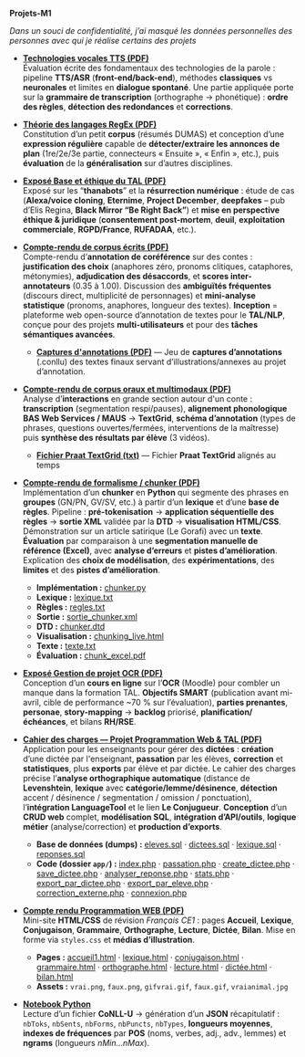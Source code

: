 **Projets-M1**

*Dans un souci de confidentialité, j’ai masqué les données personnelles des personnes avec qui je réalise certains des projets*

- [**Technologies vocales TTS (PDF)**](./projetsM1/technologies_vocales_examen_final_individuel.pdf)  
  Évaluation écrite des fondamentaux des technologies de la parole : pipeline **TTS/ASR** (**front-end/back-end**), méthodes **classiques** vs **neuronales** et limites en **dialogue spontané**. Une partie appliquée porte sur la **grammaire de transcription** (orthographe → phonétique) : **ordre des règles**, **détection des redondances** et **corrections**.

- [**Théorie des langages RegEx (PDF)**](./projetsM1/théorie_des_langages_devoir_maison_individuel.pdf)  
  Constitution d’un petit **corpus** (résumés DUMAS) et conception d’une **expression régulière** capable de **détecter/extraire les annonces de plan** (1re/2e/3e partie, connecteurs « Ensuite », « Enfin », etc.), puis **évaluation** de la **généralisation** sur d’autres disciplines.

- [**Exposé Base et éthique du TAL (PDF)**](./projetsM1/bases_ethique_TAL_Projet.pdf)  
  Exposé sur les “**thanabots**” et la **résurrection numérique** : étude de cas (**Alexa/voice cloning**, **Eternime**, **Project December**, **deepfakes** – pub d’Elis Regina, **Black Mirror “Be Right Back”**) et **mise en perspective éthique & juridique** (**consentement post-mortem**, **deuil**, **exploitation commerciale**, **RGPD/France**, **RUFADAA**, etc.).

- [**Compte-rendu de corpus écrits (PDF)**](./projetsM1/corpus_ecrits_inception_projet.pdf)  
  Compte-rendu d’**annotation de coréférence** sur des contes : **justification des choix** (anaphores zéro, pronoms clitiques, cataphores, métonymies), **adjudication des désaccords**, et **scores inter-annotateurs** (0.35 à 1.00). Discussion des **ambiguïtés fréquentes** (discours direct, multiplicité de personnages) et **mini-analyse statistique** (pronoms, anaphores, longueur des textes). **Inception** = plateforme web open-source d’annotation de textes pour le **TAL/NLP**, conçue pour des projets **multi-utilisateurs** et pour des **tâches sémantiques avancées**.  
  - [**Captures d'annotations (PDF)**](./projetsM1/captures_ecran_textes_finaux.pdf) — Jeu de **captures d’annotations** (.conllu) des textes finaux servant d’illustrations/annexes au projet d’annotation.

- [**Compte-rendu de corpus oraux et multimodaux (PDF)**](./projetsM1/corpus_oraux_projet.pdf)  
  Analyse d’**interactions** en grande section autour d'un conte : **transcription** (segmentation respi/pauses), **alignement phonologique** **BAS Web Services / MAUS** → **TextGrid**, **schéma d’annotation** (types de phrases, questions ouvertes/fermées, interventions de la maîtresse) puis **synthèse des résultats par élève** (3 vidéos).  
  - [**Fichier Praat TextGrid (txt)**](./projetsM1/exemple_textgrid_praat_104C0005merged__2_.txt) — Fichier **Praat TextGrid** alignés au temps

- [**Compte-rendu de formalisme / chunker (PDF)**](./projetsM1/compterendu_chunker_formalisme_individuel.pdf)  
  Implémentation d’un **chunker** en **Python** qui segmente des phrases en **groupes** (GN/PN, GV/SV, etc.) à partir d’un **lexique** et d’une **base de règles**. Pipeline : **pré-tokenisation** → **application séquentielle des règles** → **sortie XML** validée par la **DTD** → **visualisation HTML/CSS**. Démonstration sur un article satirique (Le Gorafi) avec un **texte**. **Évaluation** par comparaison à une **segmentation manuelle de référence (Excel)**, avec **analyse d’erreurs** et **pistes d’amélioration**. Explication des **choix de modélisation**, des **expérimentations**, des **limites** et des **pistes d’amélioration**.  
  - **Implémentation :** [chunker.py](./projetsM1/chunker.py)  
  - **Lexique :** [lexique.txt](./projetsM1/lexique.txt)  
  - **Règles :** [regles.txt](./projetsM1/regles.txt)  
  - **Sortie :** [sortie_chunker.xml](./projetsM1/sortie_chunker.xml)  
  - **DTD :** [chunker.dtd](./projetsM1/chunker.dtd)  
  - **Visualisation :** [chunking_live.html](./projetsM1/chunking_live.html)  
  - **Texte :** [texte.txt](./projetsM1/texte.txt)  
  - **Évaluation :** [chunk_excel.pdf](./projetsM1/chunk_excel.pdf)

- [**Exposé Gestion de projet OCR (PDF)**](./projetsM1/gestiondeprojet_OCR.pdf)  
  Conception d’un **cours en ligne** sur l’**OCR** (Moodle) pour combler un manque dans la formation TAL. **Objectifs SMART** (publication avant mi-avril, cible de performance ~70 % sur l’évaluation), **parties prenantes**, **personae**, **story-mapping** → **backlog** priorisé, **planification/échéances**, et bilans **RH/RSE**.

- [**Cahier des charges — Projet Programmation Web & TAL (PDF)**](./projetsM1/Compte%20rendu%20.pdf)  
  Application pour les enseignants pour gérer des **dictées** : **création** d’une dictée par l'enseignant, **passation** par les élèves, **correction** et **statistiques**, plus **exports** par élève et par dictée. Le cahier des charges précise l’**analyse orthographique automatique** (distance de **Levenshtein**, **lexique** avec **catégorie/lemme/désinence**, **détection** accent / désinence / segmentation / omission / ponctuation), l’**intégration LanguageTool** et le lien **Le Conjugueur**. **Conception** d’un **CRUD web** complet, **modélisation SQL**, **intégration d’API/outils**, **logique métier** (analyse/correction) et **production d’exports**.  
  - **Base de données (dumps) :** [eleves.sql](./projetsM1/eleves%20(1).sql) · [dictees.sql](./projetsM1/dictees%20(2).sql) · [lexique.sql](./projetsM1/lexique%20(2).sql) · [reponses.sql](./projetsM1/reponses%20(1).sql)  
  - **Code (dossier `app/`) :** [index.php](./projetsM1/app/index.php) · [passation.php](./projetsM1/app/passation.php) · [create_dictee.php](./projetsM1/app/create_dictee.php) · [save_dictee.php](./projetsM1/app/save_dictee.php) · [analyser_reponse.php](./projetsM1/app/analyser_reponse.php) · [stats.php](./projetsM1/app/stats.php) · [export_par_dictee.php](./projetsM1/app/export_par_dictee.php) · [export_par_eleve.php](./projetsM1/app/export_par_eleve.php) · [correction_externe.php](./projetsM1/app/correction_externe.php) · [connexion.php](./projetsM1/app/connexion.php)

- [**Compte rendu Programmation WEB (PDF)**](./projetsM1/Programmation_web.pdf)  
  Mini-site **HTML/CSS** de révision *Français CE1* : pages **Accueil**, **Lexique**, **Conjugaison**, **Grammaire**, **Orthographe**, **Lecture**, **Dictée**, **Bilan**. Mise en forme via `styles.css` et **médias d’illustration**.  
  - **Pages :** [accueil1.html](./projetsM1/accueil1.html) · [lexique.html](./projetsM1/lexique.html) · [conjugaison.html](./projetsM1/conjugaison.html) · [grammaire.html](./projetsM1/grammaire.html) · [orthographe.html](./projetsM1/orthographe.html) · [lecture.html](./projetsM1/lecture.html) · [dictée.html](./projetsM1/dictée.html) · [bilan.html](./projetsM1/bilan.html)  
  - **Assets :** `vrai.png`, `faux.png`, `gifvrai.gif`, `faux.gif`, `vraianimal.jpg`

- [**Notebook Python**](./projetsM1/Python%20Projet%201.ipynb)  
  Lecture d’un fichier **CoNLL-U** → génération d’un **JSON** récapitulatif : `nbToks`, `nbSents`, `nbForms`, `nbPuncts`, `nbTypes`, **longueurs moyennes**, **indexes de fréquences** par **POS** (noms, verbes, adj., adv., lemmes) et **ngrams** (longueurs *nMin…nMax*).
